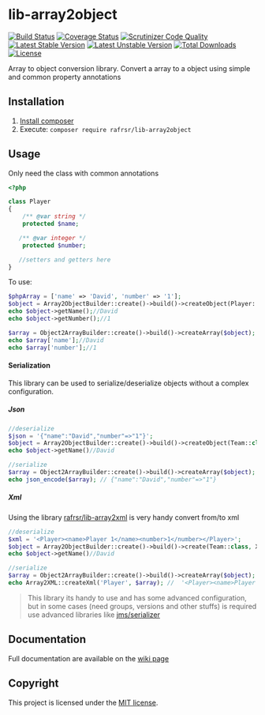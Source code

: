 # lib-array2object

[![Build Status](https://travis-ci.org/rafrsr/lib-array2object.svg?branch=master)](https://travis-ci.org/rafrsr/lib-array2object)
[![Coverage Status](https://coveralls.io/repos/github/rafrsr/lib-array2object/badge.svg?branch=master)](https://coveralls.io/github/rafrsr/lib-array2object?branch=master)
[![Scrutinizer Code Quality](https://scrutinizer-ci.com/g/rafrsr/lib-array2object/badges/quality-score.png?b=master)](https://scrutinizer-ci.com/g/rafrsr/lib-array2object/?branch=master)
[![Latest Stable Version](https://poser.pugx.org/rafrsr/lib-array2object/version)](https://packagist.org/packages/rafrsr/lib-array2object)
[![Latest Unstable Version](https://poser.pugx.org/rafrsr/lib-array2object/v/unstable)](//packagist.org/packages/rafrsr/lib-array2object)
[![Total Downloads](https://poser.pugx.org/rafrsr/lib-array2object/downloads)](https://packagist.org/packages/rafrsr/lib-array2object)
[![License](https://poser.pugx.org/rafrsr/lib-array2object/license)](https://packagist.org/packages/rafrsr/lib-array2object)

Array to object conversion library. Convert a array to a object using simple and common property annotations

## Installation

1. [Install composer](https://getcomposer.org/download/)
2. Execute: `composer require rafrsr/lib-array2object`

## Usage

Only need the class with common annotations

````php
<?php

class Player
{
    /** @var string */
    protected $name;

   /** @var integer */
    protected $number;

   //setters and getters here
}
````

To use:

````php
$phpArray = ['name' => 'David', 'number' => '1'];
$object = Array2ObjectBuilder::create()->build()->createObject(Player::class, $phpArray);
echo $object->getName();//David
echo $object->getNumber();//1

$array = Object2ArrayBuilder::create()->build()->createArray($object);
echo $array['name'];//David
echo $array['number'];//1
````

#### Serialization

This library can be used to serialize/deserialize objects without a complex configuration.

##### Json
````php
//deserialize
$json = '{"name":"David","number"=>"1"}';
$object = Array2ObjectBuilder::create()->build()->createObject(Team::class, json_decode($json, true));
echo $object->getName()//David

//serialize
$array = Object2ArrayBuilder::create()->build()->createArray($object);
echo json_encode($array); // {"name":"David","number"=>"1"}
````

##### Xml

Using the library [rafrsr/lib-array2xml](https://github.com/rafrsr/lib-array2xml) is very handy convert from/to xml

````php
//deserialize
$xml = '<Player><name>Player 1</name><number>1</number></Player>';
$object = Array2ObjectBuilder::create()->build()->create(Team::class, XML2Array::createArray($xml));
echo $object->getName()//David

//serialize
$array = Object2ArrayBuilder::create()->build()->createArray($object);
echo Array2XML::createXml('Player', $array); //  '<Player><name>Player 1</name><number>1</number></Player>'
````

> This library its handy to use and has some advanced configuration,
> but in some cases (need groups, versions and other stuffs) is required use advanced libraries like 
> [jms/serializer](https://github.com/schmittjoh/serializer)

## Documentation

Full documentation are available on the [wiki page](https://github.com/rafrsr/lib-array2object/wiki)

## Copyright

This project is licensed under the [MIT license](LICENSE).
